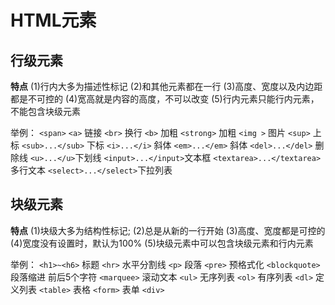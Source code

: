 # HTML元素
## 行级元素
**特点**
(1)行内大多为描述性标记
(2)和其他元素都在一行
(3)高度、宽度以及内边距都是不可控的
(4)宽高就是内容的高度，不可以改变
(5)行内元素只能行内元素，不能包含块级元素

举例：
`<span>`
`<a>`  链接
`<br>` 换行
`<b>`  加粗
`<strong>` 加粗
`<img >`  图片
`<sup>` 上标
`<sub>...</sub>`  下标
`<i>...</i>` 斜体
`<em>...</em>`  斜体
`<del>...</del>` 删除线
`<u>...</u>`下划线
`<input>...</input>`文本框
`<textarea>...</textarea>`多行文本
`<select>...</select>`下拉列表

## 块级元素
**特点**
(1)块级大多为结构性标记;
(2)总是从新的一行开始
(3)高度、宽度都是可控的
(4)宽度没有设置时，默认为100%
(5)块级元素中可以包含块级元素和行内元素

举例：
`<h1>~<h6>`  标题
`<hr>`  水平分割线
`<p>`  段落
`<pre>`  预格式化
`<blockquote>`  段落缩进   前后5个字符
`<marquee>`  滚动文本
`<ul>` 无序列表
`<ol>` 有序列表
`<dl>` 定义列表
`<table>`  表格
`<form>` 表单
`<div>`
